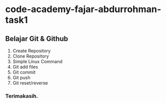 # code-academy-fajar-abdurrohman-task1
## Belajar Git & Github
1. Create Repository
2. Clone Repository
3. Simple Linux Command
4. Git add files
5. Git commit
6. Git push
7. Git reset/reverse
### Terimakasih.
